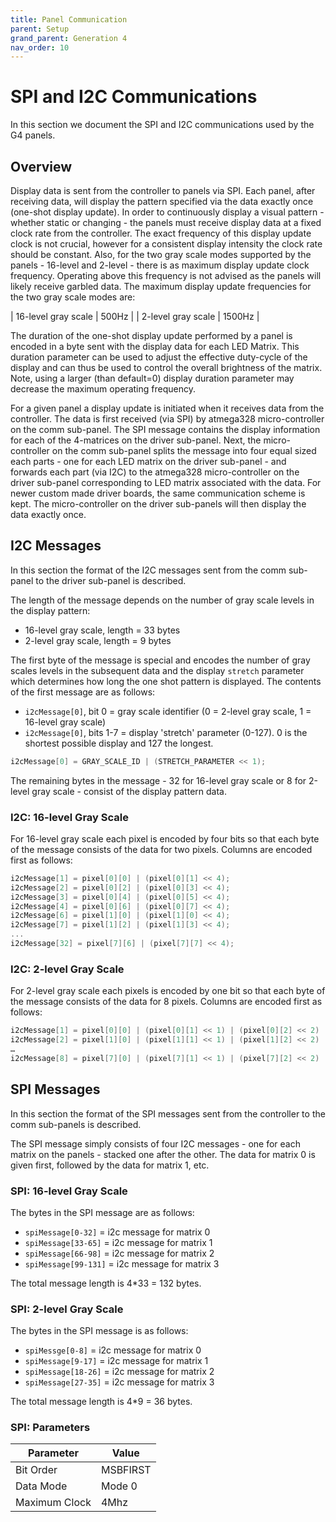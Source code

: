 ```yaml
---
title: Panel Communication
parent: Setup
grand_parent: Generation 4
nav_order: 10
---
```


# SPI and I2C Communications

In this section we document the SPI and I2C communications used by the G4 panels.

## Overview

Display data is sent from the controller to panels via SPI. Each panel, after receiving data, will display the pattern specified via the data exactly once (one-shot display update). In order to continuously display a visual pattern - whether static or changing - the panels must receive display data at a fixed clock rate from the controller. The exact frequency of this display update clock is not crucial, however for a consistent display intensity the clock rate should be constant. Also, for the two gray scale modes supported by the panels - 16-level and 2-level - there is as maximum display update clock frequency. Operating above this frequency is not advised as the panels will likely receive garbled data. The maximum display update frequencies for the two gray scale modes are:

| 16-level gray scale   |   500Hz  |
| 2-level gray scale    |  1500Hz  |

The duration of the one-shot display update performed by a panel is encoded in a byte sent with the display data for each LED Matrix. This duration parameter can be used to adjust the effective duty-cycle of the display and can thus be used to control the overall brightness of the matrix. Note, using a larger (than default=0) display duration parameter may decrease the maximum operating frequency.

For a given panel a display update is initiated when it receives data from the controller. The data is first received (via SPI) by atmega328 micro-controller on the comm sub-panel. The SPI message contains the display information for each of the 4-matrices on the driver sub-panel. Next, the micro-controller on the comm sub-panel splits the message into four equal sized each parts - one for each LED matrix on the driver sub-panel - and forwards each part (via I2C) to the atmega328 micro-controller on the driver sub-panel corresponding to LED matrix associated with the data. For newer custom made driver boards, the same communication scheme is kept. The micro-controller on the driver sub-panels will then display the data exactly once.

## I2C Messages 

In this section the format of the I2C messages sent from the comm sub-panel to the driver sub-panel is described. 

The length of the message depends on the number of gray scale levels in the display pattern: 

- 16-level gray scale,  length = 33 bytes
- 2-level gray scale,  length = 9 bytes

The first byte of the message is special and encodes the number of gray scales levels in the subsequent data and the display `stretch` parameter which determines how long the one shot pattern is displayed. The contents of the first message are as follows:

- `i2cMessage[0]`, bit 0 =  gray scale identifier (0 = 2-level gray scale, 1 = 16-level gray scale)
- `i2cMessage[0]`, bits 1-7 = display 'stretch' parameter  (0-127). 0 is the shortest possible display and 127 the longest.


```c
i2cMessage[0] = GRAY_SCALE_ID | (STRETCH_PARAMETER << 1);
```

The remaining bytes in the message - 32 for 16-level gray scale or 8 for 2-level gray scale - consist of the display pattern data.

### I2C: 16-level Gray Scale 

For 16-level gray scale each pixel is encoded by four bits so that each byte of the message consists of the data for two pixels. Columns are encoded first as follows:

```c
i2cMessage[1] = pixel[0][0] | (pixel[0][1] << 4);
i2cMessage[2] = pixel[0][2] | (pixel[0][3] << 4);
i2cMessage[3] = pixel[0][4] | (pixel[0][5] << 4);
i2cMessage[4] = pixel[0][6] | (pixel[0][7] << 4);
i2cMessage[6] = pixel[1][0] | (pixel[1][0] << 4);
i2cMessage[7] = pixel[1][2] | (pixel[1][3] << 4);
... 
i2cMessage[32] = pixel[7][6] | (pixel[7][7] << 4);
```

### I2C: 2-level Gray Scale

For 2-level gray scale each pixels is encoded by one bit so that each byte of the message consists of the data for 8 pixels. Columns are encoded first as follows:

```c
i2cMessage[1] = pixel[0][0] | (pixel[0][1] << 1) | (pixel[0][2] << 2) | (pixel[0][3] << 3) | ... | (pixel[0][7] << 7);
i2cMessage[2] = pixel[1][0] | (pixel[1][1] << 1) | (pixel[1][2] << 2) | (pixel[1][3] << 3) | ... | (pixel[1][7] << 7);
…
i2cMessage[8] = pixel[7][0] | (pixel[7][1] << 1) | (pixel[7][2] << 2) | (pixel[7][3] << 3) | ... | (pixel[7][7] << 7);
```

## SPI Messages

In this section  the format of the SPI messages sent from the controller to the comm sub-panels is described.

The SPI message simply consists of four I2C messages - one for each matrix on the panels - stacked one after the other. The data for matrix 0 is given first, followed by the data for matrix 1, etc. 

### SPI: 16-level Gray Scale 

The bytes in the SPI  message are  as follows: 

- `spiMessage[0-32]` = i2c message for matrix 0
- `spiMessage[33-65]` = i2c message for matrix 1
- `spiMessage[66-98]` = i2c message for matrix 2
- `spiMessage[99-131]` = i2c message for matrix 3

The total message length is 4*33 = 132 bytes.

### SPI: 2-level Gray Scale

The bytes in the SPI message is as follows:

- `spiMessge[0-8]` = i2c message for matrix 0
- `spiMessage[9-17]` = i2c message for matrix 1
- `spiMessage[18-26]` = i2c message for matrix 2
- `spiMessage[27-35]` = i2c message for matrix 3

The total message length is 4*9 = 36 bytes.

### SPI: Parameters 

| Parameter       | Value         |
| --------------- | ------------- |
| Bit Order       | MSBFIRST      |
| Data Mode       | Mode 0        |
| Maximum Clock   | 4Mhz          |

